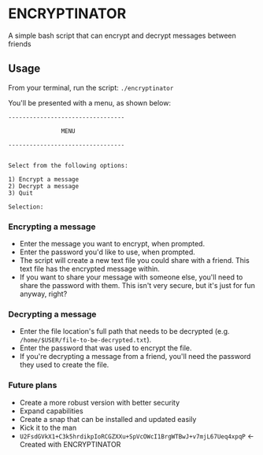 # ENCRYPTINATOR

A simple bash script that can encrypt and decrypt messages between friends

## Usage

From your terminal, run the script: `./encryptinator`

You'll be presented with a menu, as shown below:

```
---------------------------------

               MENU

---------------------------------


Select from the following options: 

1) Encrypt a message
2) Decrypt a message
3) Quit

Selection: 
```

### Encrypting a message

- Enter the message you want to encrypt, when prompted.
- Enter the password you'd like to use, when prompted.
- The script will create a new text file you could share with a friend. This text file has the encrypted message within.
- If you want to share your message with someone else, you'll need to share the password with them. This isn't very secure, but it's just for fun anyway, right? 

### Decrypting a message

- Enter the file location's full path that needs to be decrypted (e.g. `/home/$USER/file-to-be-decrypted.txt`).
- Enter the password that was used to encrypt the file.
- If you're decrypting a message from a friend, you'll need the password they used to create the file.

### Future plans

- Create a more robust version with better security
- Expand capabilities
- Create a snap that can be installed and updated easily
- Kick it to the man
- `U2FsdGVkX1+C3k5hrdikpIoRCGZXXu+SpVcOWcI1BrgWTBwJ+v7mjL67Ueq4xpqP` <- Created with ENCRYPTINATOR
